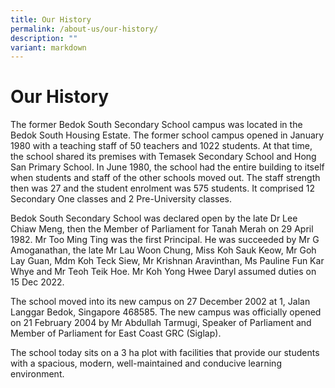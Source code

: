 ```yaml
---
title: Our History
permalink: /about-us/our-history/
description: ""
variant: markdown
---
```

Our History
===========

The former Bedok South Secondary School campus was located in the Bedok South Housing Estate. The former school campus opened in January 1980 with a teaching staff of 50 teachers and 1022 students. At that time, the school shared its premises with Temasek Secondary School and Hong San Primary School. In June 1980, the school had the entire building to itself when students and staff of the other schools moved out. The staff strength then was 27 and the student enrolment was 575 students. It comprised 12 Secondary One classes and 2 Pre-University classes.

  

Bedok South Secondary School was declared open by the late Dr Lee Chiaw Meng, then the Member of Parliament for Tanah Merah on 29 April 1982. Mr Too Ming Ting was the first Principal. He was succeeded by Mr G Amoganathan, the late Mr Lau Woon Chung, Miss Koh Sauk Keow, Mr Goh Lay Guan, Mdm Koh Teck Siew, Mr Krishnan Aravinthan, Ms Pauline Fun Kar Whye and Mr Teoh Teik Hoe. Mr Koh Yong Hwee Daryl assumed duties on 15 Dec 2022.

  

The school moved into its new campus on 27 December 2002 at 1, Jalan Langgar Bedok, Singapore 468585. The new campus was officially opened on 21 February 2004 by Mr Abdullah Tarmugi, Speaker of Parliament and Member of Parliament for East Coast GRC (Siglap).

  

The school today sits on a 3 ha plot with facilities that provide our students with a spacious, modern, well-maintained and conducive learning environment.
